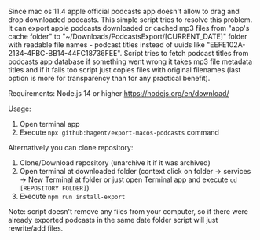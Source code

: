 Since mac os 11.4 apple official podcasts app doesn't allow to drag and drop downloaded podcasts. This simple script tries to resolve this problem. It can export apple podcasts downloaded or cached mp3 files from "app's cache folder" to "~/Downloads/PodcastsExport/[CURRENT_DATE]" folder with readable file names - podcast titles instead of uuids like "EEFE102A-2134-4FBC-BB14-44FC18736FEE". Script tries to fetch podcast titles from podcasts app database if something went wrong it takes mp3 file metadata titles and if it fails too script just copies files with original filenames (last option is more for transparency than for any practical benefit).


Requirements: Node.js 14 or higher https://nodejs.org/en/download/

Usage:
1. Open terminal app
2. Execute `npx github:hagent/export-macos-podcasts` command

Alternatively you can clone repository:
1. Clone/Download repository (unarchive it if it was archived)
2. Open terminal at downloaded folder (context click on folder -> services -> New Terminal at folder or just open Terminal app and execute `cd [REPOSITORY FOLDER]`)
3. Execute `npm run install-export`


Note: script doesn't remove any files from your computer, so if there were already exported podcasts in the same date folder script will just rewrite/add files.
